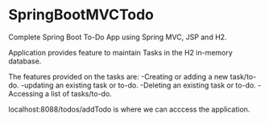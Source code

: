 # SpringBootMVCTodo
Complete Spring Boot To-Do App using Spring MVC, JSP and H2.


Application provides feature to maintain Tasks in the H2 in-memory database.

The features provided on the tasks are:
-Creating or adding a new task/to-do.
-updating an existing task or to-do.
-Deleting an existing task or to-do.
-Accessing a list of tasks/to-do.

localhost:8088/todos/addTodo is where we can acccess the application.
